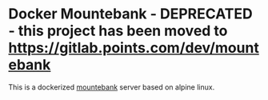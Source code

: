Docker Mountebank - DEPRECATED - this project has been moved to https://gitlab.points.com/dev/mountebank
=================

This is a dockerized [mountebank](http://mbtest.org) server based on alpine linux.

